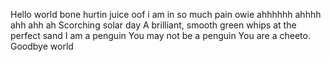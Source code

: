 Hello world
bone hurtin juice oof
i am in so much pain owie
ahhhhhh ahhhh ahh ahh ah
Scorching solar day
A brilliant, smooth green whips
at the perfect sand
I am a penguin
You may not be a penguin
You are a cheeto.
Goodbye world